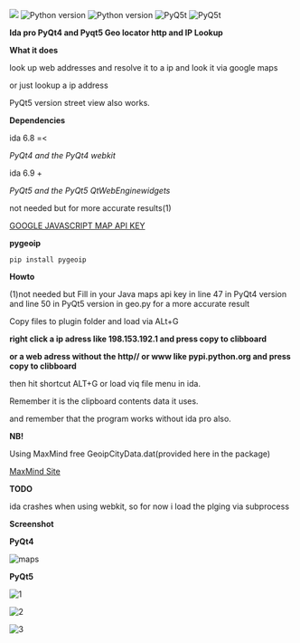 [![](https://img.shields.io/badge/Twitter--blue.svg?maxAge=2592000)](https://twitter.com/zadow28) ![Python version](https://img.shields.io/badge/python-2.7-brightgreen.svg?maxAge=2592000) ![Python version](https://img.shields.io/badge/Ida-plugin-red.svg?maxAge=2592000) ![PyQ5t](https://img.shields.io/badge/PyQt5-5.6-orange.svg) ![PyQ5t](https://img.shields.io/badge/PyQt4-4.8-yellow.svg)

**Ida pro PyQt4 and Pyqt5 Geo locator http and IP Lookup**

****What it does****

look up web addresses and resolve it to a ip and look it via google maps

or just lookup a ip address

PyQt5 version street view also works.

****Dependencies****

ida 6.8 =<

*PyQt4 and the PyQt4 webkit*

ida 6.9 +

*PyQt5 and the PyQt5 QtWebEnginewidgets*

not needed but for more accurate results(1)

[GOOGLE JAVASCRIPT MAP API KEY](https://developers.google.com/maps/documentation/javascript/get-api-key)

**pygeoip**

`pip install pygeoip`

**Howto**

(1)not needed but Fill in your Java maps api key in line 47 in PyQt4 version and line 50 in PyQt5 version in geo.py for a more accurate result

Copy files to plugin folder and load via ALt+G

**right click a ip adress like 198.153.192.1 and press copy to clibboard**

**or a web adress without the http// or www like pypi.python.org and press copy to clibboard**

then hit shortcut ALT+G or load viq file menu in ida.

Remember it is the clipboard contents data it uses.

and remember that the program works without ida pro also.

**NB!**

Using MaxMind free GeoipCityData.dat(provided here in the package)

[MaxMind Site](https://www.maxmind.com/en/geoip2-city)

**TODO**

ida crashes when using webkit, so for now i load the plging via subprocess

**Screenshot**

**PyQt4**

![maps](https://cloud.githubusercontent.com/assets/3592375/18419769/ff98ad24-7862-11e6-8423-808f7a973dd5.png)

**PyQt5**

![1](https://user-images.githubusercontent.com/3592375/28998155-aea2a2ca-7a24-11e7-92bb-b15ca10e10aa.png)

![2](https://user-images.githubusercontent.com/3592375/28998153-aea2532e-7a24-11e7-8c9b-be8424698bd2.png)

![3](https://user-images.githubusercontent.com/3592375/28998154-aea28d1c-7a24-11e7-8bd9-f2a5a3f57fd9.png)






